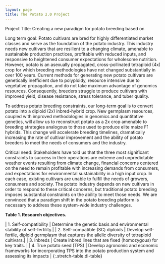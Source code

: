 ```yaml
---
layout: page
title: The Potato 2.0 Project
---
```


Project Title: Creating a new paradigm for potato breeding based on

Long term goal: Potato cultivars are bred for highly differentiated market classes and serve as the foundation of the potato industry. This industry needs new cultivars that are resilient to a changing climate, amenable to sustainable production practices, profitable with reduced inputs, and responsive to heightened consumer expectations for wholesome nutrition. However, potato is an asexually propagated, cross-pollinated tetraploid (4x) crop for which breeding methodologies have not changed substantially in over 100 years. Current methods for generating new potato cultivars are genetically inefficient due to polyploidy, resource intensive due to vegetative propagation, and do not take maximum advantage of genomics resources. Consequently, breeders struggle to produce cultivars with improved yield, disease resistance, stress tolerance, and tuber quality.

To address potato breeding constraints, our long-term goal is to convert potato into a diploid (2x) inbred-hybrid crop. New germplasm resources, coupled with improved methodologies in genomics and quantitative genetics, will allow us to reconstruct potato as a 2x crop amenable to breeding strategies analogous to those used to produce elite maize F1 hybrids. This change will accelerate breeding timelines, dramatically increasing the rate of cultivar improvement and the ability of potato breeders to meet the needs of consumers and the industry.

Critical need: Stakeholders have told us that the three most significant constraints to success in their operations are extreme and unpredictable weather events resulting from climate change, financial concerns centered on the need to remain profitable with increasing demands from consumers, and expectations for environmental sustainability in a high input crop. In each case, existing cultivars are unable to fulfill the needs of growers, consumers and society. The potato industry depends on new cultivars in order to respond to these critical concerns, but traditional potato breeding imposes substantial constraints on the ability to meet those needs. We are convinced that a paradigm shift in the potato breeding platform is necessary to address these system-wide industry challenges.

**Table 1. Research objectives.**

| 1. Self-compatibility | Determine the genetic basis and environmental stability of self-fertility.|
| 2. Self-compatible (SC) diploids | Develop self-fertile, diploid germplasm that captures the allelic diversity of tetraploid cultivars.|
| 3. Inbreds | Create inbred lines that are fixed (homozygous) for key traits. |
| 4. True potato seed (TPS) | Develop agronomic and economic frameworks for incorporating TPS into the potato production system and assessing its impacts |
{:.stretch-table.dl-table}
